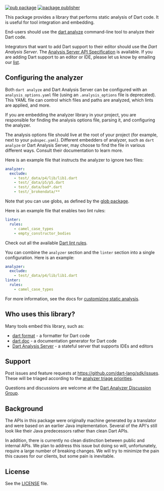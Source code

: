 [![pub package](https://img.shields.io/pub/v/analyzer.svg)](https://pub.dev/packages/analyzer)
[![package publisher](https://img.shields.io/pub/publisher/analyzer.svg)](https://pub.dev/packages/analyzer/publisher)

This package provides a library that performs static analysis
of Dart code. It is useful for tool integration and embedding.

End-users should use the [dart analyze][] command-line tool
to analyze their Dart code.

Integrators that want to add Dart support to their editor
should use the _Dart Analysis Server_.
The [Analysis Server API Specification][serverapi] is available.
If you are adding Dart support to an editor or IDE, please let us know
by emailing our [list][].

## Configuring the analyzer

Both `dart analyze` and Dart Analysis Server can be configured with an
`analysis_options.yaml` file (using an `.analysis_options` file is deprecated).
This YAML file can control which files and paths are analyzed,
which lints are applied, and more.

If you are embedding the analyzer library in your project, you are responsible
for finding the analysis options file, parsing it, and configuring the analyzer.

The analysis options file should live at the root of your project (for example,
next to your `pubspec.yaml`). Different embedders of analyzer, such as
`dart analyze` or Dart Analysis Server, may choose to find the file in various
different ways. Consult their documentation to learn more.

Here is an example file that instructs the analyzer to ignore two files:

```yaml
analyzer:
  exclude:
    - test/_data/p4/lib/lib1.dart
    - test/_data/p5/p5.dart
    - test/_data/bad*.dart
    - test/_brokendata/**
```

Note that you can use globs, as defined by the [glob package][glob].

Here is an example file that enables two lint rules:

```yaml
linter:
  rules:
    - camel_case_types
    - empty_constructor_bodies
```

Check out all the available [Dart lint rules][lintrules].

You can combine the `analyzer` section and the `linter` section into a single
configuration. Here is an example:

```yaml
analyzer:
  exclude:
    - test/_data/p4/lib/lib1.dart
linter:
  rules:
    - camel_case_types
```

For more information, see the docs for
[customizing static analysis][custom_analysis].

## Who uses this library?

Many tools embed this library, such as:

* [dart format] - a formatter for Dart code
* [dart doc] - a documentation generator for Dart code
* [Dart Analysis Server][analysis_server] - a stateful server that supports IDEs and editors

## Support

Post issues and feature requests at https://github.com/dart-lang/sdk/issues.
These will be triaged according to the [analyzer triage priorities][triage].

Questions and discussions are welcome at the
[Dart Analyzer Discussion Group][list].

## Background

The APIs in this package were originally machine generated by a translator and were
based on an earlier Java implementation. Several of the API's still look like their Java
predecessors rather than clean Dart APIs.

In addition, there is currently no clean distinction between public and internal
APIs. We plan to address this issue but doing so will, unfortunately, require a
large number of breaking changes. We will try to minimize the pain this causes for
our clients, but some pain is inevitable.

## License

See the [LICENSE] file.

[serverapi]: https://htmlpreview.github.io/?https://github.com/dart-lang/sdk/blob/main/pkg/analysis_server/doc/api.html
[dart analyze]: https://dart.dev/tools/dart-analyze
[list]: https://groups.google.com/a/dartlang.org/forum/#!forum/analyzer-discuss
[lintrules]: https://dart-lang.github.io/linter/lints/
[glob]: https://pub.dev/packages/glob
[LICENSE]: https://github.com/dart-lang/sdk/blob/main/pkg/analyzer/LICENSE
[dart format]: https://github.com/dart-lang/dart_style
[dart doc]: https://github.com/dart-lang/dartdoc
[analysis_server]: https://github.com/dart-lang/sdk/tree/main/pkg/analysis_server
[custom_analysis]: https://dart.dev/guides/language/analysis-options
[triage]: https://github.com/dart-lang/sdk/blob/main/pkg/analyzer/TRIAGE.md
